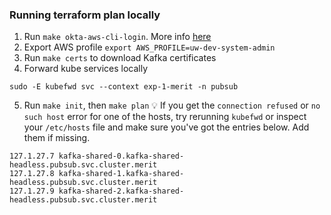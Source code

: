 ### Running terraform plan locally

1. Run `make okta-aws-cli-login`. More info [here](https://github.com/utilitywarehouse/terraform/tree/master/aws#okta-login)
2. Export AWS profile `export AWS_PROFILE=uw-dev-system-admin`
3. Run `make certs` to download Kafka certificates
4. Forward kube services locally

```
sudo -E kubefwd svc --context exp-1-merit -n pubsub
```

5. Run `make init`, then `make plan`
   💡 If you get the `connection refused` or `no such host` error for one of the hosts, try rerunning `kubefwd` or
   inspect your `/etc/hosts` file and make sure you've got the entries below. Add them if missing.

```
127.1.27.7 kafka-shared-0.kafka-shared-headless.pubsub.svc.cluster.merit
127.1.27.8 kafka-shared-1.kafka-shared-headless.pubsub.svc.cluster.merit
127.1.27.9 kafka-shared-2.kafka-shared-headless.pubsub.svc.cluster.merit
```
